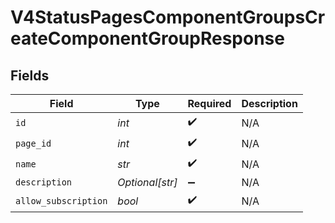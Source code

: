 # V4StatusPagesComponentGroupsCreateComponentGroupResponse


## Fields

| Field                | Type                 | Required             | Description          |
| -------------------- | -------------------- | -------------------- | -------------------- |
| `id`                 | *int*                | :heavy_check_mark:   | N/A                  |
| `page_id`            | *int*                | :heavy_check_mark:   | N/A                  |
| `name`               | *str*                | :heavy_check_mark:   | N/A                  |
| `description`        | *Optional[str]*      | :heavy_minus_sign:   | N/A                  |
| `allow_subscription` | *bool*               | :heavy_check_mark:   | N/A                  |